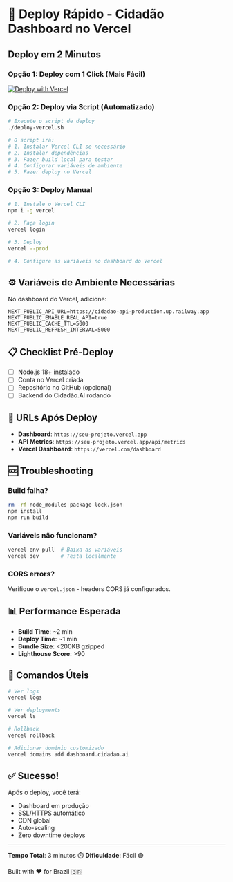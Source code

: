 # 🚀 Deploy Rápido - Cidadão Dashboard no Vercel

## Deploy em 2 Minutos

### Opção 1: Deploy com 1 Click (Mais Fácil)

[![Deploy with Vercel](https://vercel.com/button)](https://vercel.com/new/clone?repository-url=https://github.com/SEU-USUARIO/cidadao-dashboard&env=NEXT_PUBLIC_API_URL&envDescription=URL%20do%20backend%20Cidadao.AI&envLink=https://github.com/anderson-ufrj/cidadao.ai-backend)

### Opção 2: Deploy via Script (Automatizado)

```bash
# Execute o script de deploy
./deploy-vercel.sh

# O script irá:
# 1. Instalar Vercel CLI se necessário
# 2. Instalar dependências
# 3. Fazer build local para testar
# 4. Configurar variáveis de ambiente
# 5. Fazer deploy no Vercel
```

### Opção 3: Deploy Manual

```bash
# 1. Instale o Vercel CLI
npm i -g vercel

# 2. Faça login
vercel login

# 3. Deploy
vercel --prod

# 4. Configure as variáveis no dashboard do Vercel
```

## ⚙️ Variáveis de Ambiente Necessárias

No dashboard do Vercel, adicione:

```env
NEXT_PUBLIC_API_URL=https://cidadao-api-production.up.railway.app
NEXT_PUBLIC_ENABLE_REAL_API=true
NEXT_PUBLIC_CACHE_TTL=5000
NEXT_PUBLIC_REFRESH_INTERVAL=5000
```

## 📋 Checklist Pré-Deploy

- [ ] Node.js 18+ instalado
- [ ] Conta no Vercel criada
- [ ] Repositório no GitHub (opcional)
- [ ] Backend do Cidadão.AI rodando

## 🎯 URLs Após Deploy

- **Dashboard**: `https://seu-projeto.vercel.app`
- **API Metrics**: `https://seu-projeto.vercel.app/api/metrics`
- **Vercel Dashboard**: `https://vercel.com/dashboard`

## 🆘 Troubleshooting

### Build falha?
```bash
rm -rf node_modules package-lock.json
npm install
npm run build
```

### Variáveis não funcionam?
```bash
vercel env pull  # Baixa as variáveis
vercel dev       # Testa localmente
```

### CORS errors?
Verifique o `vercel.json` - headers CORS já configurados.

## 📊 Performance Esperada

- **Build Time**: ~2 min
- **Deploy Time**: ~1 min
- **Bundle Size**: <200KB gzipped
- **Lighthouse Score**: >90

## 🚀 Comandos Úteis

```bash
# Ver logs
vercel logs

# Ver deployments
vercel ls

# Rollback
vercel rollback

# Adicionar domínio customizado
vercel domains add dashboard.cidadao.ai
```

## ✅ Sucesso!

Após o deploy, você terá:
- Dashboard em produção
- SSL/HTTPS automático
- CDN global
- Auto-scaling
- Zero downtime deploys

---

**Tempo Total**: 3 minutos ⏱️
**Dificuldade**: Fácil 🟢

Built with ❤️ for Brazil 🇧🇷